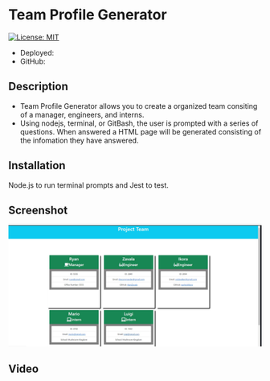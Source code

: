 # Team Profile Generator

[![License: MIT](https://img.shields.io/badge/License-MIT-yellow.svg)](https://opensource.org/licenses/MIT)

* Deployed:
* GitHub:

## Description
- Team Profile Generator allows you to create a organized team consiting of a manager, engineers, and interns.
- Using nodejs, terminal, or GitBash, the user is prompted with a series of questions. When answered a HTML page will be generated consisting of the infomation they have answered.

## Installation
Node.js to run terminal prompts and Jest to test.

## Screenshot
![](./assets/HTML-screenshot.jpg)

## Video

